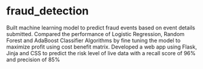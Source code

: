 # fraud_detection
Built machine learning model to predict fraud events based on event details submitted. Compared the performance of Logistic Regression, Random Forest and AdaBoost Classifier Algorithms by fine tuning the model to maximize profit using cost benefit matrix. Developed a web app using Flask, Jinja and CSS to predict the risk level of live data with a recall score of 96% and precision of 85% 
